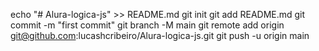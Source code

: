 echo "# Alura-logica-js" >> README.md
git init
git add README.md
git commit -m "first commit"
git branch -M main
git remote add origin git@github.com:lucashcribeiro/Alura-logica-js.git
git push -u origin main
